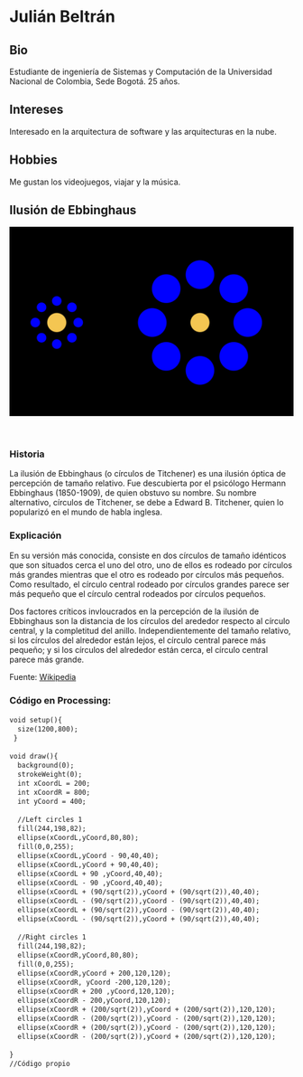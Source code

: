# Julián Beltrán	

## Bio
Estudiante de ingeniería de Sistemas y Computación de la Universidad Nacional de Colombia, Sede Bogotá. 25 años.

## Intereses
Interesado en la arquitectura de software y las arquitecturas en la nube.

## Hobbies
Me gustan los videojuegos, viajar y la música.


## Ilusión de  Ebbinghaus

![Ebbinghaus](/docs/sketches/Ebbinghaus.jpg)

&nbsp;

### Historia
La ilusión de Ebbinghaus (o círculos de Titchener) es una ilusión óptica de percepción de tamaño relativo. Fue descubierta por el psicólogo Hermann Ebbinghaus (1850-1909), de quien obstuvo su nombre. Su nombre alternativo, círculos de Titchener, se debe a Edward B. Titchener, quien lo popularizó en el mundo de habla inglesa.


### Explicación
En su versión más conocida, consiste en dos círculos de tamaño idénticos que son situados cerca el uno del otro, uno de ellos es rodeado por círculos más grandes mientras que el otro es rodeado por círculos más pequeños. Como resultado, el círculo central rodeado por círculos grandes parece ser más pequeño que el círculo central rodeados por círculos pequeños.

Dos factores críticos invloucrados en la percepción de la ilusión de Ebbinghaus son la distancia de los círculos del arededor respecto al círculo central, y la completitud del anillo. Independientemente del tamaño relativo, si los círculos del alrededor están lejos, el círculo central parece más pequeño; y si los círculos del alrededor están cerca, el círculo central parece más grande.

Fuente: [Wikipedia](https://en.wikipedia.org/wiki/Ebbinghaus_illusion)

### Código en Processing:
```processing
void setup(){
  size(1200,800);
 }

void draw(){
  background(0);
  strokeWeight(0);
  int xCoordL = 200;
  int xCoordR = 800;
  int yCoord = 400;

  //Left circles 1
  fill(244,198,82);
  ellipse(xCoordL,yCoord,80,80);
  fill(0,0,255);
  ellipse(xCoordL,yCoord - 90,40,40);
  ellipse(xCoordL,yCoord + 90,40,40);
  ellipse(xCoordL + 90 ,yCoord,40,40);
  ellipse(xCoordL - 90 ,yCoord,40,40);
  ellipse(xCoordL + (90/sqrt(2)),yCoord + (90/sqrt(2)),40,40);
  ellipse(xCoordL - (90/sqrt(2)),yCoord - (90/sqrt(2)),40,40);
  ellipse(xCoordL + (90/sqrt(2)),yCoord - (90/sqrt(2)),40,40);
  ellipse(xCoordL - (90/sqrt(2)),yCoord + (90/sqrt(2)),40,40);
  
  //Right circles 1
  fill(244,198,82);
  ellipse(xCoordR,yCoord,80,80);
  fill(0,0,255);
  ellipse(xCoordR,yCoord + 200,120,120);
  ellipse(xCoordR, yCoord -200,120,120);
  ellipse(xCoordR + 200 ,yCoord,120,120);
  ellipse(xCoordR - 200,yCoord,120,120);
  ellipse(xCoordR + (200/sqrt(2)),yCoord + (200/sqrt(2)),120,120);
  ellipse(xCoordR - (200/sqrt(2)),yCoord - (200/sqrt(2)),120,120);
  ellipse(xCoordR + (200/sqrt(2)),yCoord - (200/sqrt(2)),120,120);
  ellipse(xCoordR - (200/sqrt(2)),yCoord + (200/sqrt(2)),120,120);
 
}
//Código propio
```

&nbsp;